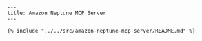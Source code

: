     ---
    title: Amazon Neptune MCP Server
    ---

    {% include "../../src/amazon-neptune-mcp-server/README.md" %}